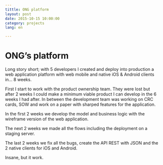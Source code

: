 ```yaml
---
tittle: ONG platform
layout: post
date: 2015-10-15 10:00:00
category: projects
lang: en

---
```


# ONG’s platform

Long story short; with 5 developers I created and deploy into production a web application platform with web mobile and native iOS & Android clients in… 8 weeks.

First I start to work with the product ownership team. They were lost but after 2 weeks I could make a minimum viable product I can develop in the 6 weeks I had after. In between the development team was working on CRC cards, SOW and work on a paper with sharped features for the application.

In the first 2 weeks we develop the model and business logic with the wireframe version of the web application.

The next 2 weeks we made all the flows including the deployment on a staging server.

The last 2 weeks we fix all the bugs, create the API REST with JSON and the 2 native clients for iOS and Android.

Insane, but it work.